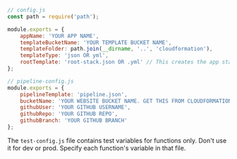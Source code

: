 ```javascript
// config.js
const path = require('path');

module.exports = {
    appName: 'YOUR APP NAME',
    templateBucketName: 'YOUR TEMPLATE BUCKET NAME',
    templateFolder: path.join(__dirname, '..', 'cloudformation'),
    templateType: 'json OR yml',
    rootTemplate: 'root-stack.json OR .yml' // This creates the app stack.
};

// pipeline-config.js
module.exports = {
    pipelineTemplate: 'pipeline.json',
    bucketName: 'YOUR WEBSITE BUCKET NAME. GET THIS FROM CLOUDFORMATION APP STACK OUTPUT',
    githubUser: 'YOUR GITHUB USERNAME',
    githubRepo: 'YOUR GITHUB REPO',
    githubBranch: 'YOUR GITHUB BRANCH'
};
```

The `test-config.js` file contains test variables for functions only. Don't use it for dev or prod. Specify each function's variable in that file.